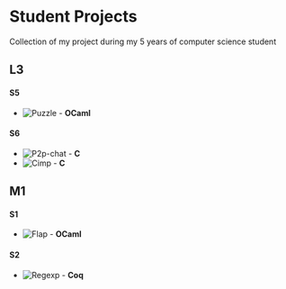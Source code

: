 # Student Projects
Collection of my project during my 5 years of computer science student

## L3

#### S5
* ![Puzzle](https://github.com/vch9/Student_Projects/tree/main/puzzle) - **OCaml**

#### S6
* ![P2p-chat](https://github.com/vch9/Student_Projects/tree/main/p2p-chat) - **C**
* ![Cimp]((https://github.com/vch9/Student_Projects/tree/main/cimp)) - **C**

## M1

#### S1
* ![Flap](https://github.com/vch9/Student_Projects/tree/main/flap) - **OCaml**

#### S2
* ![Regexp](https://github.com/vch9/Student_Projects/tree/main/regexp) - **Coq**
